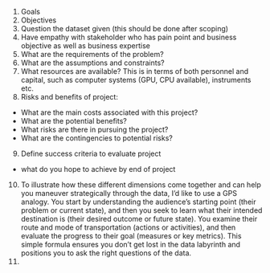 1. Goals
2. Objectives
3. Question the dataset given (this should be done after scoping)
4. Have empathy with stakeholder who has pain point and business objective as well as business expertise
5. What are the requirements of the problem?
6. What are the assumptions and constraints?
7. What resources are available? This is in terms of both personnel and capital, such as computer systems (GPU, CPU available), instruments etc.
8. Risks and benefits of project: 
* What are the main costs associated with this project?
* What are the potential benefits?
* What risks are there in pursuing the project?
* What are the contingencies to potential risks?
9. Define success criteria to evaluate project
*  what do you hope to achieve by end of project
10. To illustrate how these different dimensions come together and can help you maneuver strategically through the data, I’d like to use a GPS analogy. You start by understanding the audience’s starting point (their problem or current state), and then you seek to learn what their intended destination is (their desired outcome or future state). You examine their route and mode of transportation (actions or activities), and then evaluate the progress to their goal (measures or key metrics). This simple formula ensures you don’t get lost in the data labyrinth and positions you to ask the right questions of the data.
11. 
